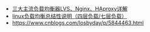 - [三大主流负载均衡器LVS、Nginx、HAproxy详解](https://blog.csdn.net/lilygg/article/details/89538862)
- [linux负载均衡总结性说明（四层负载/七层负载）](https://www.cnblogs.com/kevingrace/p/6137881.html)
- https://www.cnblogs.com/losbyday/p/5844463.html

